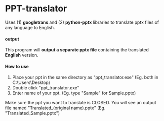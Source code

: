 # PPT-translator
Uses (1) **googletrans** and (2) **python-pptx** libraries to translate pptx files of any language to English.  

#### output
This program will **output a separate pptx file** containing the translated **English** version.

#### How to use  
1. Place your ppt in the same directory as "ppt_translator.exe"  (Eg. both in C:\Users\Desktop)
2. Double click "ppt_translator.exe"
3. Enter name of your ppt. (Eg. type "Sample" for Sample.pptx)  
  
Make sure the ppt you want to translate is CLOSED. 
You will see an output file named "Translated_(original name).pptx"  (Eg. "Translated_Sample.pptx")
